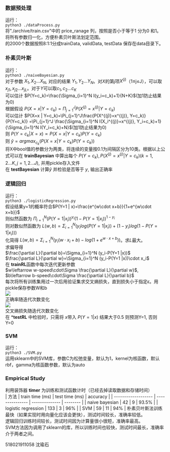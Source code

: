### 数据预处理  
运行：  
`python3 ./dataProcess.py`  
将"./archive/train.csv"中的 price_ranage 列，按照是否小于等于1 分为0 和1。  
将所有参数归一化，方便朴素贝叶斯法划定范围。  
的2000个数据按照8:1:1分成trainData, validData, testData 保存在data目录下。  
### 朴素贝叶斯  
运行：  
`python3 ./naiveBayesian.py`  
对于参数 $X_1, X_2 ... X_N$, 对应的结果 $Y_1, Y_2 ... Y_N$。对$X$的第$j$项$X^{(j)}$（1$\leq$j$\leq$J），可以取$x_{j1}, x_{j2} ... x_{jL}$。对于$Y$可以取$c_1, c_2 ... c_K$  
可以估计 $P(Y=c_k)=\frac{\Sigma_{i=1}^N I(y_i=c_k)+1}{N+K}$(加1防止结果为0)  
根据假设 $P(X=x | Y=c_k)=\Pi_{j=1}^J P(X^{(j)}=x^{(j)} | Y=c_k)$  
可以估计 $P(X=x | Y=c_k)=\Pi_{j=1}^J\frac{P(X^{(j)}=x^{(j)}, Y=c_k)}{P(Y=c_k)} =\Pi_{j=1}^J \frac{\Sigma_{i=1}^N I(X_i^{(j)}=x^{(j)}, Y_i=c_k)+1}{\Sigma_{i=1}^N I(Y_i=c_k)+N}$(加1防止结果为0)  
则 $P(Y=c_k | X=x)\propto P(X=x | Y=c_k)P(Y=c_k)$  
则 $\hat{y}=argmax_{c_k}(P(X=x | Y=c_k)P(Y=c_k))$  
将X中bool值的参数分为两类，将连续的变量按0.1为间隔区分为10类。根据以上公式可以在 **trainBayesian** 中算出每个 $P(Y=c_k), P(X^{(j)}=x^{(j)} | Y=c_k) (k=1,2... K, j=1,2... J)$, 并用pickle存入文件  
在 **testBayesian** 计算$\hat{y}$ 并检验是否等于 $y$, 输出正确率
### 逻辑回归
运行：  
`python3 ./logisticRegression.py`  
假设结果y=1的概率符合$P(Y=1 | x)=\frac{e^{w\cdot x+b}}{1+e^{w\cdot x+b}}$  
则似然函数为 $\Pi_{i=1}^N (P(Y=1 |x_i))^{y_i}(1-P(Y=1 |x_i))^{1-y_i}$  
则对数似然函数为 $L(w,b)=\Sigma_{i=1}^N (y_i log(P(Y=1|x_i))+(1-y_i)log(1-P(Y=1|x_i)))$  
化简得 $L(w,b)=\Sigma_{i=1}^N (y_i(w\cdot x_i+b)-log(1+e^{w\cdot x+b}))$。求$L$最大。  
求偏导得  
$\frac{\partial L}{\partial b}=\Sigma_{i=1}^N (y_i-P(Y=1 |x))$  
$\frac{\partial L}{\partial w}=\Sigma_{i=1}^N (y_i-P(Y=1 |x))\cdot x_i$  
在 **trainRL**函数中每次迭代更新参数  
$w\leftarrow w-speed\cdot\Sigma \frac{\partial L}{\partial w}$, $b\leftarrow b-speed\cdot\Sigma \frac{\partial L}{\partial b}$  
每次将所有训练集用过一次后用验证集求交叉熵损失，直到损失小于指定$\epsilon$。用pickle保存参数W和b  
![](LRcorrentP.png)  
正确率随迭代次数变化  
![](LRloss.png)  
交叉熵损失随迭代次数变化  
在 ***testRL** 中检验时，只需将 $x$带入 $P(Y=1 |x)$ 结果大于0.5 则预测Y=1, 否则Y=0  
### SVM  
运行：  
`python3 ./SVM.py`  
运用sklearn中的SVM库，参数C为松弛变量，默认为1，kernel为核函数，默认rbf，gamma为核函数参数，默认为auto  
### Empirical Study  
利用装饰器 **timer** 为训练和测试函数计时（已经去掉读取数据和存储时间）  
| 方法                | train time (ms) | test time (ms) | accuracy |
| ------------------- | --------------- | -------------- | -------- |
| naive bayesian      | 42              | 9              | 93.5%    |
| logistic regression | 133             | 3              | 96%      |
| SVM                 | 59              | 11             | 94%      |
朴素贝叶斯法训练最快（如果实现时用向量化应该会更快），测试时间较长，准确率较低。  
逻辑回归训练时间较长，测试时间因为计算量很小很短，准确率最高。  
SVM方法因为调用了sklearn的库，所以训练时间也较快，测试时间最长，准确率介于两者之间。  

<script type="text/javascript" src="http://cdn.mathjax.org/mathjax/latest/MathJax.js?config=TeX-AMS-MML_HTMLorMML"></script>
<script type="text/x-mathjax-config">
  MathJax.Hub.Config({ tex2jax: {inlineMath: [['$', '$']]}, messageStyle: "none" });
</script>

518021911058 沈瑜石